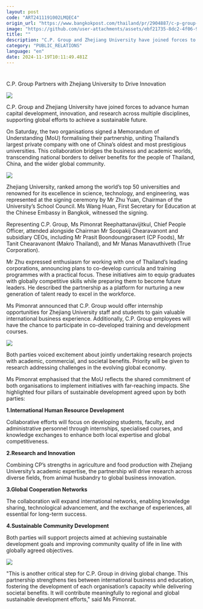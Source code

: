 ```yaml
---
layout: post
code: "ART2411191002LMQEC4"
origin_url: "https://www.bangkokpost.com/thailand/pr/2904887/c-p-group-partners-with-zhejiang-university-to-drive-innovation"
image: "https://github.com/user-attachments/assets/ebf21735-8dc2-4f06-98c4-4975ad598645"
title: ""
description: "C.P. Group and Zhejiang University have joined forces to advance human capital development, innovation, and research across multiple disciplines, supporting global efforts to achieve a sustainable future."
category: "PUBLIC_RELATIONS"
language: "en"
date: 2024-11-19T10:11:49.481Z
---
```


# 

C.P. Group Partners with Zhejiang University to Drive Innovation

![](https://github.com/user-attachments/assets/a69643eb-5028-46bd-b526-393c04c7452c)

C.P. Group and Zhejiang University have joined forces to advance human capital development, innovation, and research across multiple disciplines, supporting global efforts to achieve a sustainable future.

On Saturday, the two organisations signed a Memorandum of Understanding (MoU) formalising their partnership, uniting Thailand’s largest private company with one of China’s oldest and most prestigious universities. This collaboration bridges the business and academic worlds, transcending national borders to deliver benefits for the people of Thailand, China, and the wider global community.

![](https://github.com/user-attachments/assets/020b825c-f779-4e90-97d3-ab067d31f615)

Zhejiang University, ranked among the world’s top 50 universities and renowned for its excellence in science, technology, and engineering, was represented at the signing ceremony by Mr Zhu Yuan, Chairman of the University’s School Council. Ms Wang Huan, First Secretary for Education at the Chinese Embassy in Bangkok, witnessed the signing.

Representing C.P. Group, Ms Pimonrat Reephattanavijitkul, Chief People Officer, attended alongside Chairman Mr Soopakij Chearavanont and subsidiary CEOs, including Mr Prasit Boondoungprasert (CP Foods), Mr Tanit Chearavanont (Makro Thailand), and Mr Manas Manavuthiveth (True Corporation).

Mr Zhu expressed enthusiasm for working with one of Thailand’s leading corporations, announcing plans to co-develop curricula and training programmes with a practical focus. These initiatives aim to equip graduates with globally competitive skills while preparing them to become future leaders. He described the partnership as a platform for nurturing a new generation of talent ready to excel in the workforce.

Ms Pimonrat announced that C.P. Group would offer internship opportunities for Zhejiang University staff and students to gain valuable international business experience. Additionally, C.P. Group employees will have the chance to participate in co-developed training and development courses.

![](https://github.com/user-attachments/assets/e5158b12-5a24-4c21-acc0-daf192281a0d)

Both parties voiced excitement about jointly undertaking research projects with academic, commercial, and societal benefits. Priority will be given to research addressing challenges in the evolving global economy.

Ms Pimonrat emphasised that the MoU reflects the shared commitment of both organisations to implement initiatives with far-reaching impacts. She highlighted four pillars of sustainable development agreed upon by both parties:

**1.International Human Resource Development**

Collaborative efforts will focus on developing students, faculty, and administrative personnel through internships, specialised courses, and knowledge exchanges to enhance both local expertise and global competitiveness.

**2.Research and Innovation**

Combining CP’s strengths in agriculture and food production with Zhejiang University’s academic expertise, the partnership will drive research across diverse fields, from animal husbandry to global business innovation.

**3.Global Cooperation Networks**

The collaboration will expand international networks, enabling knowledge sharing, technological advancement, and the exchange of experiences, all essential for long-term success.

**4.Sustainable Community Development**

Both parties will support projects aimed at achieving sustainable development goals and improving community quality of life in line with globally agreed objectives.

![](https://github.com/user-attachments/assets/ade12b86-62c0-4981-a204-e41479309f4f)

"This is another critical step for C.P. Group in driving global change. This partnership strengthens ties between international business and education, fostering the development of each organisation’s capacity while delivering societal benefits. It will contribute meaningfully to regional and global sustainable development efforts," said Ms Pimonrat.
